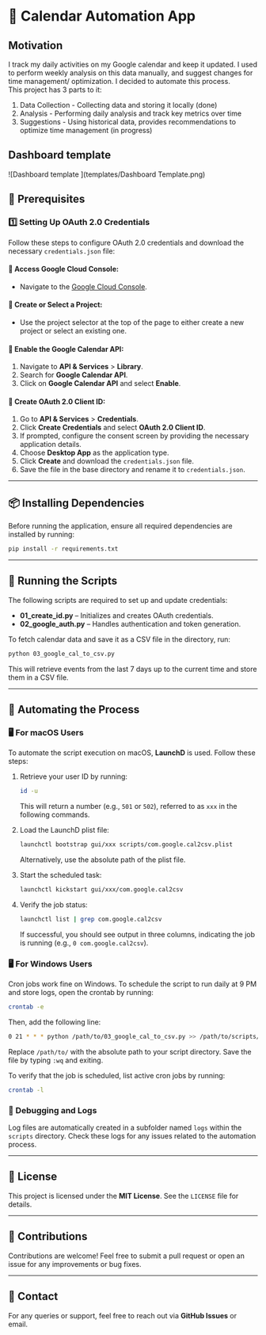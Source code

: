 # 📅 Calendar Automation App

## Motivation 

I track my daily activities on my Google calendar and keep it updated. I used to perform weekly analysis on this data manually, and suggest changes for time management/ optimization. I decided to automate this process.  
This project has 3 parts to it: 
1. Data Collection - Collecting data and storing it locally (done)
2. Analysis - Performing daily analysis and track key metrics over time 
3. Suggestions - Using historical data, provides recommendations to optimize time management (in progress)


## Dashboard template 
![Dashboard template ](templates/Dashboard Template.png)
## 🚀 Prerequisites

### 1️⃣ Setting Up OAuth 2.0 Credentials

Follow these steps to configure OAuth 2.0 credentials and download the necessary `credentials.json` file:

#### 🔹 Access Google Cloud Console:
- Navigate to the [Google Cloud Console](https://console.cloud.google.com/).

#### 🔹 Create or Select a Project:
- Use the project selector at the top of the page to either create a new project or select an existing one.

#### 🔹 Enable the Google Calendar API:
1. Navigate to **API & Services** > **Library**.
2. Search for **Google Calendar API**.
3. Click on **Google Calendar API** and select **Enable**.

#### 🔹 Create OAuth 2.0 Client ID:
1. Go to **API & Services** > **Credentials**.
2. Click **Create Credentials** and select **OAuth 2.0 Client ID**.
3. If prompted, configure the consent screen by providing the necessary application details.
4. Choose **Desktop App** as the application type.
5. Click **Create** and download the `credentials.json` file.
6. Save the file in the base directory and rename it to `credentials.json`.

---

## 📦 Installing Dependencies

Before running the application, ensure all required dependencies are installed by running:

```sh
pip install -r requirements.txt
```

---

## 🔧 Running the Scripts

The following scripts are required to set up and update credentials:

- **01_create_id.py** – Initializes and creates OAuth credentials.
- **02_google_auth.py** – Handles authentication and token generation.

To fetch calendar data and save it as a CSV file in the directory, run:

```sh
python 03_google_cal_to_csv.py
```

This will retrieve events from the last 7 days up to the current time and store them in a CSV file.

---

## 🤖 Automating the Process

### 🖥️ For macOS Users

To automate the script execution on macOS, **LaunchD** is used. Follow these steps:

1. Retrieve your user ID by running:

   ```sh
   id -u
   ```

   This will return a number (e.g., `501` or `502`), referred to as `xxx` in the following commands.

2. Load the LaunchD plist file:

   ```sh
   launchctl bootstrap gui/xxx scripts/com.google.cal2csv.plist
   ```
   
   Alternatively, use the absolute path of the plist file.

3. Start the scheduled task:

   ```sh
   launchctl kickstart gui/xxx/com.google.cal2csv
   ```

4. Verify the job status:

   ```sh
   launchctl list | grep com.google.cal2csv
   ```

   If successful, you should see output in three columns, indicating the job is running (e.g., `0 com.google.cal2csv`).

### 🖥️ For Windows Users

Cron jobs work fine on Windows. To schedule the script to run daily at 9 PM and store logs, open the crontab by running:

```sh
crontab -e
```

Then, add the following line:

```sh
0 21 * * * python /path/to/03_google_cal_to_csv.py >> /path/to/scripts/log/out.log 2>> /path/to/scripts/log/error.log
```

Replace `/path/to/` with the absolute path to your script directory. Save the file by typing `:wq` and exiting.

To verify that the job is scheduled, list active cron jobs by running:

```sh
crontab -l
```

### 📝 Debugging and Logs

Log files are automatically created in a subfolder named `logs` within the `scripts` directory. Check these logs for any issues related to the automation process.

---

## 📜 License
This project is licensed under the **MIT License**. See the `LICENSE` file for details.

---

## 🤝 Contributions
Contributions are welcome! Feel free to submit a pull request or open an issue for any improvements or bug fixes.

---

## 📧 Contact
For any queries or support, feel free to reach out via **GitHub Issues** or email.


